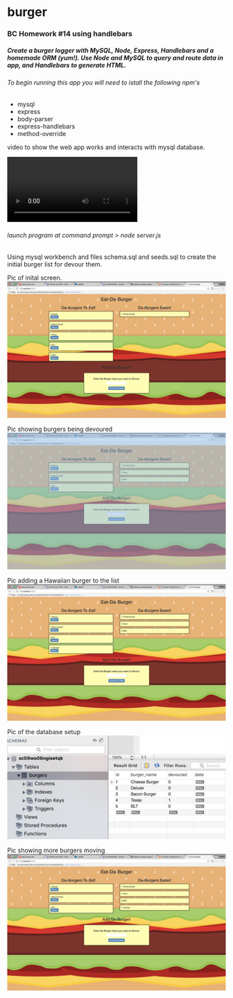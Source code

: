 # burger

### BC Homework #14 using handlebars 
##### Create a burger logger with MySQL, Node, Express, Handlebars and a homemade ORM (yum!).  Use Node and MySQL to query and route data in app, and Handlebars to generate HTML. 
###### To begin running this app you will need to istall the following npm's
* mysql
* express
* body-parser
* express-handlebars
* method-override

video to show the web app works and interacts with mysql database.

![run_video](/screenshots/Burger_Run.mov)

###### launch program at command prompt > node server.js

Using mysql workbench and files schema.sql and seeds.sql to create the initial burger list for devour them. 

Pic of inital screen.
![initial start](/screenshots/wedsite_start.png)

Pic showing burgers being devoured
![initial start](/screenshots/Devour_burgers.png)

Pic adding a Hawaiian burger to the list
![initial start](/screenshots/Add_Burger.png)

Pic of the database setup
![initial start](/screenshots/Database_start.png)

Pic showing more burgers moving
![initial start](/screenshots/MoveOneMore.png)
